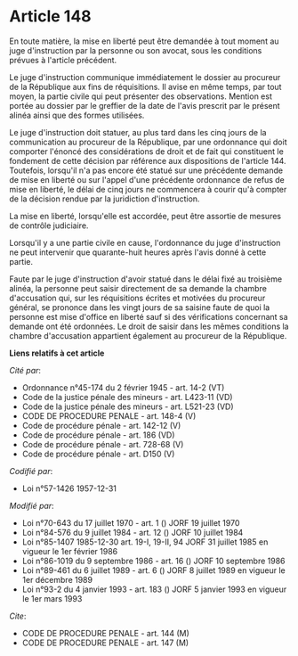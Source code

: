 # Article 148

En toute matière, la mise en liberté peut être demandée à tout moment au juge d'instruction par la personne ou son avocat,
sous les conditions prévues à l'article précédent.

Le juge d'instruction communique immédiatement le dossier au procureur de la République aux fins de réquisitions. Il avise en
même temps, par tout moyen, la partie civile qui peut présenter des observations. Mention est portée au dossier par le
greffier de la date de l'avis prescrit par le présent alinéa ainsi que des formes utilisées.

Le juge d'instruction doit statuer, au plus tard dans les cinq jours de la communication au procureur de la République, par
une ordonnance qui doit comporter l'énoncé des considérations de droit et de fait qui constituent le fondement de cette
décision par référence aux dispositions de l'article 144. Toutefois, lorsqu'il n'a pas encore été statué sur une précédente
demande de mise en liberté ou sur l'appel d'une précédente ordonnance de refus de mise en liberté, le délai de cinq jours ne
commencera à courir qu'à compter de la décision rendue par la juridiction d'instruction.

La mise en liberté, lorsqu'elle est accordée, peut être assortie de mesures de contrôle judiciaire.

Lorsqu'il y a une partie civile en cause, l'ordonnance du juge d'instruction ne peut intervenir que quarante-huit heures
après l'avis donné à cette partie.

Faute par le juge d'instruction d'avoir statué dans le délai fixé au troisième alinéa, la personne peut saisir directement de
sa demande la chambre d'accusation qui, sur les réquisitions écrites et motivées du procureur général, se prononce dans les
vingt jours de sa saisine faute de quoi la personne est mise d'office en liberté sauf si des vérifications concernant sa
demande ont été ordonnées. Le droit de saisir dans les mêmes conditions la chambre d'accusation appartient également au
procureur de la République.

**Liens relatifs à cet article**

_Cité par_:

  - Ordonnance n°45-174 du 2 février 1945 - art. 14-2 (VT)
  - Code de la justice pénale des mineurs - art. L423-11 (VD)
  - Code de la justice pénale des mineurs - art. L521-23 (VD)
  - CODE DE PROCEDURE PENALE - art. 148-4 (V)
  - Code de procédure pénale - art. 142-12 (V)
  - Code de procédure pénale - art. 186 (VD)
  - Code de procédure pénale - art. 728-68 (V)
  - Code de procédure pénale - art. D150 (V)

_Codifié par_:

  - Loi n°57-1426 1957-12-31

_Modifié par_:

  - Loi n°70-643 du 17 juillet 1970 - art. 1 () JORF 19 juillet 1970
  - Loi n°84-576 du 9 juillet 1984 - art. 12 () JORF 10 juillet 1984
  - Loi n°85-1407 1985-12-30 art. 19-I, 19-II, 94 JORF 31 juillet 1985 en vigueur le 1er février 1986
  - Loi n°86-1019 du 9 septembre 1986 - art. 16 () JORF 10 septembre 1986
  - Loi n°89-461 du 6 juillet 1989 - art. 6 () JORF 8 juillet 1989 en vigueur le 1er décembre 1989
  - Loi n°93-2 du 4 janvier 1993 - art. 183 () JORF 5 janvier 1993 en vigueur le 1er mars 1993

_Cite_:

  - CODE DE PROCEDURE PENALE - art. 144 (M)
  - CODE DE PROCEDURE PENALE - art. 147 (M)
